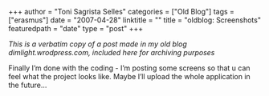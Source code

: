 +++
author = "Toni Sagrista Selles"
categories = ["Old Blog"]
tags = ["erasmus"]
date = "2007-04-28"
linktitle = ""
title = "oldblog: Screenshots" 
featuredpath = "date"
type = "post"
+++

*This is a verbatim copy of a post made in my old blog dimlight.wrodpress.com, included here for archiving purposes*

Finally I’m done with the coding - I’m posting some screens so that u can feel what the project looks like. Maybe I’ll upload the whole application in the future…
